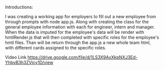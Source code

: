 Introductions:

I was creating a working app for employers to fill out a new employee from through prompts with node app.js. Along with creating the class for the general employee information with each for engineer, intern and manager. When the data is imputed for the employee's data will be render with hmtlRender.js that will then completed with specific roles for the employee's hmtl files. Than will be return through the app.js a new whole team html, with different cards assigned to the specific roles.

Video Link
https://drive.google.com/file/d/1LS3X9AxXkpNXJ3Ed-YhbyB3h3ZVicy1D/view